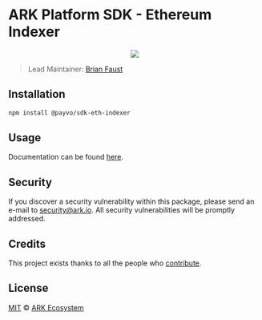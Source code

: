 # ARK Platform SDK - Ethereum Indexer

<p align="center">
    <img src="https://raw.githubusercontent.com/PayvoHQ/sdk/master/packages/sdk-eth-indexer/banner.png" />
</p>

> Lead Maintainer: [Brian Faust](https://github.com/faustbrian)

## Installation

```bash
npm install @payvo/sdk-eth-indexer
```

## Usage

Documentation can be found [here](https://ark.dev/docs/payvo-sdk).

## Security

If you discover a security vulnerability within this package, please send an e-mail to security@ark.io. All security vulnerabilities will be promptly addressed.

## Credits

This project exists thanks to all the people who [contribute](../../contributors).

## License

[MIT](LICENSE) © [ARK Ecosystem](https://ark.io)

